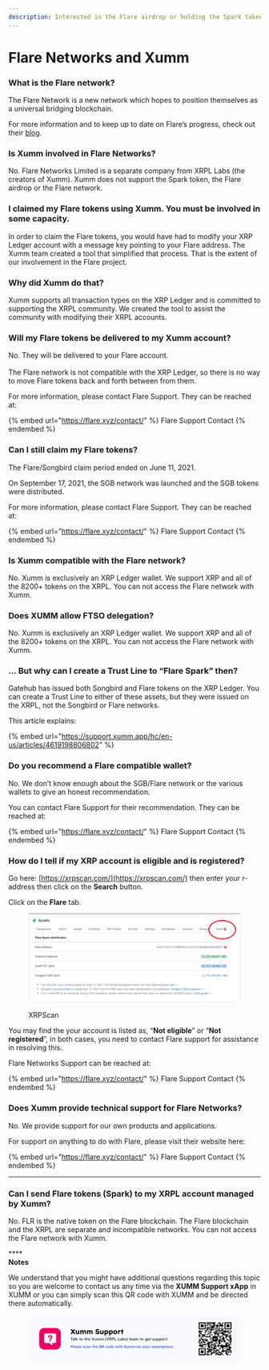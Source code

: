 ```yaml
---
description: Interested in the Flare airdrop or holding the Spark token?
---
```


# Flare Networks and Xumm

### **What is the Flare network?**

The Flare Network is a new network which hopes to position themselves as a universal bridging blockchain.

For more information and to keep up to date on Flare’s progress, check out their [blog](https://flare.xyz/blog/).

### **Is Xumm involved in Flare Networks?**

No. Flare Networks Limited is a separate company from XRPL Labs (the creators of Xumm). Xumm does not support the Spark token, the Flare airdrop or the Flare network.&#x20;

### **I claimed my Flare tokens using Xumm. You must be involved in some capacity.**

In order to claim the Flare tokens, you would have had to modify your XRP Ledger account with a message key pointing to your Flare address. The Xumm team created a tool that simplified that process. That is the extent of our involvement in the Flare project.

### **Why did Xumm do that?**

Xumm supports all transaction types on the XRP Ledger and is committed to supporting the XRPL community. We created the tool to assist the community with modifying their XRPL accounts.

### **Will my Flare tokens be delivered to my Xumm account?**

No. They will be delivered to your Flare account. \
\
The Flare network is not compatible with the XRP Ledger, so there is no way to move Flare tokens back and forth between from them.&#x20;

For more information, please contact Flare Support. They can be reached at:

{% embed url="https://flare.xyz/contact/" %}
Flare Support Contact
{% endembed %}

### **Can I still claim my Flare tokens?**

The Flare/Songbird claim period ended on June 11, 2021.

On September 17, 2021, the SGB network was launched and the SGB tokens were distributed.

For more information, please contact Flare Support. They can be reached at:

{% embed url="https://flare.xyz/contact/" %}
Flare Support Contact
{% endembed %}

### **Is Xumm compatible with the Flare network?**

No. Xumm is exclusively an XRP Ledger wallet. We support XRP and all of the 8200+ tokens on the XRPL. You can not access the Flare network with Xumm.

### **Does XUMM allow FTSO delegation?**

No. Xumm is exclusively an XRP Ledger wallet. We support XRP and all of the 8200+ tokens on the XRPL. You can not access the Flare network with Xumm.

### **… But why can I create a Trust Line to “Flare Spark” then?**

Gatehub has issued both Songbird and Flare tokens on the XRP Ledger. You can create a Trust Line to either of these assets, but they were issued on the XRPL, not the Songbird or Flare networks.

This article explains:

{% embed url="https://support.xumm.app/hc/en-us/articles/4619198806802" %}

### **Do you recommend a Flare compatible wallet?**

No. We don’t know enough about the SGB/Flare network or the various wallets to give an honest recommendation.

You can contact Flare Support for their recommendation. They can be reached at:

{% embed url="https://flare.xyz/contact/" %}
Flare Support Contact
{% endembed %}

### **How do I tell if my XRP account is eligible and is registered?**

Go here: [https://xrpscan.com/](https://xrpscan.com/) then enter your r-address then click on the **Search** button.

Click on the **Flare** tab.

<figure><img src="../.gitbook/assets/XRPScan - Flare claim.png" alt=""><figcaption><p>XRPScan</p></figcaption></figure>



You may find the your account is listed as, “**Not eligible**” or “**Not registered**”, in both cases, you need to contact Flare support for assistance in resolving this.

Flare Networks Support can be reached at:

{% embed url="https://flare.xyz/contact/" %}
Flare Support Contact
{% endembed %}

### **Does Xumm provide technical support for Flare Networks?**

No. We provide support for our own products and applications.

For support on anything to do with Flare, please visit their website here:

{% embed url="https://flare.xyz/contact/" %}
Flare Support Contact
{% endembed %}

****

### **Can I send Flare tokens (Spark) to my XRPL account managed by Xumm?**

No. FLR is the native token on the Flare blockchain. The Flare blockchain and the XRPL are separate and incompatible networks. You can not access the Flare network with Xumm.

****\
**Notes**

We understand that you might have additional questions regarding this topic so you are welcome to contact us any time via the **XUMM Support xApp** in XUMM or you can simply scan this QR code with XUMM and be directed there automatically.

<figure><img src="../.gitbook/assets/Support banner Xumm.png" alt=""><figcaption></figcaption></figure>
